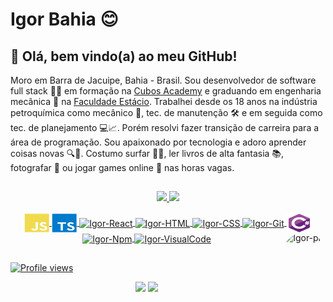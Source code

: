 # **Igor Bahia** 😊 

## 👋 Olá, bem vindo(a) ao meu GitHub!


  Moro em Barra de Jacuipe, Bahia - Brasil. Sou desenvolvedor de software full stack 👨‍💻 em formação na [Cubos Academy](https://cubos.academy/) e graduando em engenharia mecânica 🧰 na [Faculdade Estácio](https://estacio.br/). Trabalhei desde os 18 anos na indústria petroquímica como mecânico 🔧, tec. de manutenção 🛠️ e em seguida como tec. de planejamento 💻📈. Porém resolvi fazer transição de carreira para a área de programação. Sou apaixonado por tecnologia e adoro aprender coisas novas 🔍📖. Costumo surfar 🏄‍♂️, ler livros de alta fantasia 📚, fotografar 📸 ou jogar games online 👾 nas horas vagas.

##

<div align="center">
  <a href="https://github.com/igorjba">
  <img width="42%" src="https://github-readme-stats.vercel.app/api?username=igorjba&show_icons=true&theme=tokyonight&include_all_commits=true&count_private=true"/>
  <img width="50%" src="https://github-readme-stats.vercel.app/api/top-langs/?username=igorjba&layout=compact&langs_count=7&theme=tokyonight"/>
</div>

  <div align="center" style="display: inline_block"><br>
  <img align="center" alt="Igor-Js" height="30" width="40" src="https://raw.githubusercontent.com/devicons/devicon/master/icons/javascript/javascript-plain.svg">
  <img align="center" alt="Igor-Ts" height="30" width="40" src="https://raw.githubusercontent.com/devicons/devicon/master/icons/typescript/typescript-plain.svg">
  <img align="center" alt="Igor-React" height="30" width="40" src="https://cdn.jsdelivr.net/gh/devicons/devicon/icons/react/react-original-wordmark.svg">
  <img align="center" alt="Igor-HTML" height="30" width="40" src="https://cdn.jsdelivr.net/gh/devicons/devicon/icons/html5/html5-plain-wordmark.svg">
  <img align="center" alt="Igor-CSS" height="30" width="40" src="https://cdn.jsdelivr.net/gh/devicons/devicon/icons/css3/css3-plain-wordmark.svg">
  <img align="center" alt="Igor-Git" height="30" width="40" src="https://cdn.jsdelivr.net/gh/devicons/devicon/icons/git/git-plain-wordmark.svg">
  <img align="center" alt="Igor-Csharp" height="30" width="40" src="https://raw.githubusercontent.com/devicons/devicon/master/icons/csharp/csharp-original.svg">
  <img align="center" alt="Igor-Npm" height="30" width="40" src="https://cdn.jsdelivr.net/gh/devicons/devicon/icons/npm/npm-original-wordmark.svg">  
  <img align="center" alt="Igor-VisualCode" height="30" width="40" src="https://cdn.jsdelivr.net/gh/devicons/devicon/icons/visualstudio/visualstudio-plain.svg">  
  <img align="right" alt="Igor-pic" height="150" style="border-radius:50px;" src="https://i.ibb.co/zQ7283r/Igor-gif.png">
  
</div>

##  
  <p align="left"> <img src="https://komarev.com/ghpvc/?username=igorjba&color=blue" alt="Profile views" /> </p>
  <div align="center"> 
  <a href = "mailto:igorjbahia@gmail.com"><img src="https://img.shields.io/badge/Gmail-D14836?style=for-the-badge&logo=gmail&logoColor=white" target="_blank"></a>
  <a href="https://www.linkedin.com/in/igor-bahia-31b7b06b" target="_blank"><img src="https://img.shields.io/badge/-LinkedIn-%230077B5?style=for-the-badge&logo=linkedin&logoColor=white" target="_blank"></a> 
 
  
</div>
